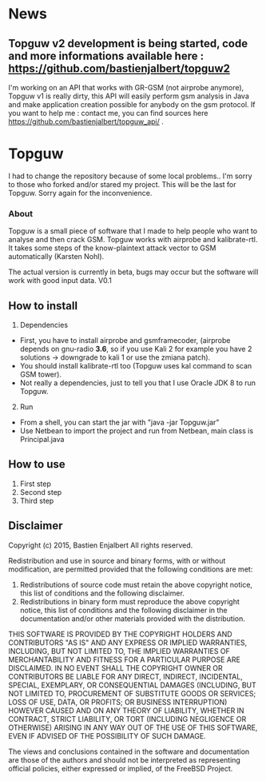 # News

## Topguw v2 development is being started, code and more informations available here : https://github.com/bastienjalbert/topguw2

I'm working on an API that works with GR-GSM (not airprobe anymore), Topguw v1 is really dirty, this API will easily perform gsm analysis in Java and make application creation possible for anybody on the gsm protocol. If you want to help me : contact me, you can find sources here https://github.com/bastienjalbert/topguw_api/ .

# Topguw

I had to change the repository because of some local problems.. I'm sorry to those who forked and/or stared my project. This will be the last for Topguw.
Sorry again for the inconvenience.

### About
Topguw is a small piece of software that I made to help people who want to analyse and then crack GSM. 
Topguw works with airprobe and kalibrate-rtl. 
It takes some steps of the know-plaintext attack vector to GSM automatically (Karsten Nohl).

The actual version is currently in beta, bugs may occur but the software will work with good input data.
V0.1

## How to install
1. Dependencies 
  -  First, you have to install airprobe and gsmframecoder, (airprobe depends on gnu-radio **3.6**, so if you use Kali 2 for example you have 2 solutions -> downgrade to kali 1 or use the zmiana patch).
  -  You should install kalibrate-rtl too (Topguw uses kal command to scan GSM tower).
  -  Not really a dependencies, just to tell you that I use Oracle JDK 8 to run Topguw.

2. Run
  -  From a shell, you can start the jar with "java -jar Topguw.jar" 
  -  Use Netbean to import the project and run from Netbean, main class is Principal.java

## How to use
1. First step
2. Second step
3. Third step

## Disclaimer

Copyright (c) 2015, Bastien Enjalbert All rights reserved.

Redistribution and use in source and binary forms, with or without
modification, are permitted provided that the following conditions are met:

1. Redistributions of source code must retain the above copyright notice, this
   list of conditions and the following disclaimer.
2. Redistributions in binary form must reproduce the above copyright notice,
   this list of conditions and the following disclaimer in the documentation
   and/or other materials provided with the distribution.

THIS SOFTWARE IS PROVIDED BY THE COPYRIGHT HOLDERS AND CONTRIBUTORS "AS IS" AND
ANY EXPRESS OR IMPLIED WARRANTIES, INCLUDING, BUT NOT LIMITED TO, THE IMPLIED
WARRANTIES OF MERCHANTABILITY AND FITNESS FOR A PARTICULAR PURPOSE ARE
DISCLAIMED. IN NO EVENT SHALL THE COPYRIGHT OWNER OR CONTRIBUTORS BE LIABLE FOR
ANY DIRECT, INDIRECT, INCIDENTAL, SPECIAL, EXEMPLARY, OR CONSEQUENTIAL DAMAGES
(INCLUDING, BUT NOT LIMITED TO, PROCUREMENT OF SUBSTITUTE GOODS OR SERVICES;
LOSS OF USE, DATA, OR PROFITS; OR BUSINESS INTERRUPTION) HOWEVER CAUSED AND
ON ANY THEORY OF LIABILITY, WHETHER IN CONTRACT, STRICT LIABILITY, OR TORT
(INCLUDING NEGLIGENCE OR OTHERWISE) ARISING IN ANY WAY OUT OF THE USE OF THIS
SOFTWARE, EVEN IF ADVISED OF THE POSSIBILITY OF SUCH DAMAGE.

The views and conclusions contained in the software and documentation are those
of the authors and should not be interpreted as representing official policies,
either expressed or implied, of the FreeBSD Project.

